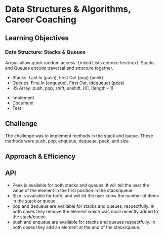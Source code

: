 # Data Structures & Algorithms, Career Coaching

## Learning Objectives

### Data Structure: Stacks & Queues

Arrays allow quick random access. Linked Lists enforce first/next. Stacks and
Queues encode traversal and structure together.

- Stacks: Last In (push), First Out (pop) (peek)
- Queues: First In (enqueue), First Out, (dequeue) (peek)
- JS Array: push, pop, shift, unshift, [0], [length - 1]

* Implement
* Document
* Test

## Challenge
The challenge was to implement methods in the stack and queue. These methods were push, pop, enqueue, dequeue, peek, and size. 

## Approach & Efficiency


## API
- Peek is available for both stacks and queues. It will tell the user the value of the element in the first position in the stack/queue. 
- Size is available for both, and will let the user know the number of items in the stack or queue.
- pop and dequeue are available for stacks and queues, respectfully. In both cases they remove the element which was most recently added to the stack/queue. 
- push and enqueue are available for stacks and queues respectfully. In both cases they add an element at the end of the stack/queue. 

